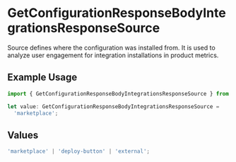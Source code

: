# GetConfigurationResponseBodyIntegrationsResponseSource

Source defines where the configuration was installed from. It is used to analyze user engagement for integration installations in product metrics.

## Example Usage

```typescript
import { GetConfigurationResponseBodyIntegrationsResponseSource } from '@vercel/client/models/operations';

let value: GetConfigurationResponseBodyIntegrationsResponseSource =
  'marketplace';
```

## Values

```typescript
'marketplace' | 'deploy-button' | 'external';
```
